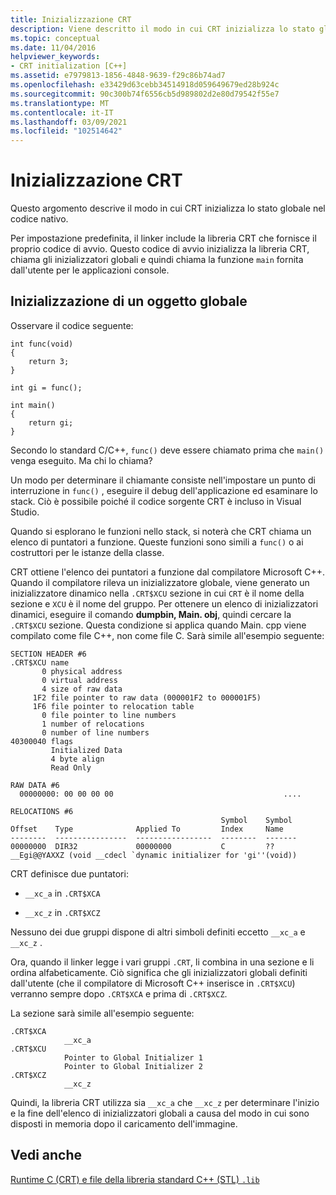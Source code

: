 ```yaml
---
title: Inizializzazione CRT
description: Viene descritto il modo in cui CRT inizializza lo stato globale nel codice nativo.
ms.topic: conceptual
ms.date: 11/04/2016
helpviewer_keywords:
- CRT initialization [C++]
ms.assetid: e7979813-1856-4848-9639-f29c86b74ad7
ms.openlocfilehash: e33429d63cebb34514918d059649679ed28b924c
ms.sourcegitcommit: 90c300b74f6556cb5d989802d2e80d79542f55e7
ms.translationtype: MT
ms.contentlocale: it-IT
ms.lasthandoff: 03/09/2021
ms.locfileid: "102514642"
---
```

# <a name="crt-initialization"></a>Inizializzazione CRT

Questo argomento descrive il modo in cui CRT inizializza lo stato globale nel codice nativo.

Per impostazione predefinita, il linker include la libreria CRT che fornisce il proprio codice di avvio. Questo codice di avvio inizializza la libreria CRT, chiama gli inizializzatori globali e quindi chiama la funzione `main` fornita dall'utente per le applicazioni console.

## <a name="initializing-a-global-object"></a>Inizializzazione di un oggetto globale

Osservare il codice seguente:

```
int func(void)
{
    return 3;
}

int gi = func();

int main()
{
    return gi;
}
```

Secondo lo standard C/C++, `func()` deve essere chiamato prima che `main()` venga eseguito. Ma chi lo chiama?

Un modo per determinare il chiamante consiste nell'impostare un punto di interruzione in `func()` , eseguire il debug dell'applicazione ed esaminare lo stack. Ciò è possibile poiché il codice sorgente CRT è incluso in Visual Studio.

Quando si esplorano le funzioni nello stack, si noterà che CRT chiama un elenco di puntatori a funzione. Queste funzioni sono simili a `func()` o ai costruttori per le istanze della classe.

CRT ottiene l'elenco dei puntatori a funzione dal compilatore Microsoft C++. Quando il compilatore rileva un inizializzatore globale, viene generato un inizializzatore dinamico nella `.CRT$XCU` sezione in cui `CRT` è il nome della sezione e `XCU` è il nome del gruppo. Per ottenere un elenco di inizializzatori dinamici, eseguire il comando **dumpbin, Main. obj**, quindi cercare la `.CRT$XCU` sezione. Questa condizione si applica quando Main. cpp viene compilato come file C++, non come file C. Sarà simile all'esempio seguente:

```
SECTION HEADER #6
.CRT$XCU name
       0 physical address
       0 virtual address
       4 size of raw data
     1F2 file pointer to raw data (000001F2 to 000001F5)
     1F6 file pointer to relocation table
       0 file pointer to line numbers
       1 number of relocations
       0 number of line numbers
40300040 flags
         Initialized Data
         4 byte align
         Read Only

RAW DATA #6
  00000000: 00 00 00 00                                      ....

RELOCATIONS #6
                                               Symbol    Symbol
Offset    Type              Applied To         Index     Name
--------  ----------------  -----------------  --------  -------
00000000  DIR32             00000000           C         ??__Egi@@YAXXZ (void __cdecl `dynamic initializer for 'gi''(void))
```

CRT definisce due puntatori:

- `__xc_a` in `.CRT$XCA`

- `__xc_z` in `.CRT$XCZ`

Nessuno dei due gruppi dispone di altri simboli definiti eccetto `__xc_a` e `__xc_z` .

Ora, quando il linker legge i vari gruppi `.CRT`, li combina in una sezione e li ordina alfabeticamente. Ciò significa che gli inizializzatori globali definiti dall'utente (che il compilatore di Microsoft C++ inserisce in `.CRT$XCU`) verranno sempre dopo `.CRT$XCA` e prima di `.CRT$XCZ`.

La sezione sarà simile all'esempio seguente:

```
.CRT$XCA
            __xc_a
.CRT$XCU
            Pointer to Global Initializer 1
            Pointer to Global Initializer 2
.CRT$XCZ
            __xc_z
```

Quindi, la libreria CRT utilizza sia `__xc_a` che `__xc_z` per determinare l'inizio e la fine dell'elenco di inizializzatori globali a causa del modo in cui sono disposti in memoria dopo il caricamento dell'immagine.

## <a name="see-also"></a>Vedi anche

[Runtime C (CRT) e file della libreria standard C++ (STL) `.lib`](../c-runtime-library/crt-library-features.md)
